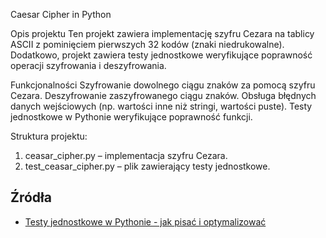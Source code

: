 Caesar Cipher in Python

Opis projektu
Ten projekt zawiera implementację szyfru Cezara na tablicy ASCII z pominięciem pierwszych 32 kodów (znaki niedrukowalne). Dodatkowo, projekt zawiera testy jednostkowe weryfikujące poprawność operacji szyfrowania i deszyfrowania.

Funkcjonalności
Szyfrowanie dowolnego ciągu znaków za pomocą szyfru Cezara.
Deszyfrowanie zaszyfrowanego ciągu znaków.
Obsługa błędnych danych wejściowych (np. wartości inne niż stringi, wartości puste).
Testy jednostkowe w Pythonie weryfikujące poprawność funkcji.


Struktura projektu:

1. ceasar_cipher.py – implementacja szyfru Cezara.
2. test_ceasar_cipher.py – plik zawierający testy jednostkowe.

## Źródła
- [Testy jednostkowe w Pythonie - jak pisać i optymalizować](https://programistajava.pl/2025/01/03/testy-jednostkowe-w-pythonie-jak-pisac-i-optymalizowac/)
